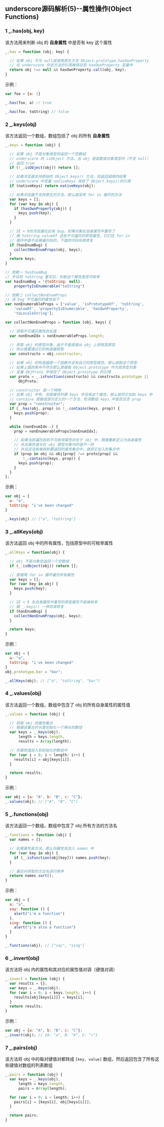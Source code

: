 ## underscore源码解析(5)--属性操作(Object Functions)

### 1 \_.has(obj, key)
该方法用来判断 obj 的 **自身属性** 中是否有 key 这个属性
```JavaScript
_.has = function (obj, key) {

  // 如果 obj 不为 null就调用原生方法 Object.prototype.hasOwnProperty
  // 在 underscore 中该方法的引用被保存到 hasOwnProperty 变量中
  return obj !== null && hasOwnProperty.call(obj, key);
}
```
示例：
```JavaScript
var foo = {a: 1}

_.has(foo, a) // true

_.has(foo, toString) // false
```

### 2 \_.keys(obj)
该方法返回一个数组，数组包括了 obj 的所有 **自身属性**

```JavaScript
_.keys = function (obj) {

  // 如果 obj 不是对象类型则返回一个空数组
  // underscore 的 isObject 方法，当 obj 是函数或对象类型时（不含 null）
  // 返回 true
  if (!_.isObject(obj)) return [];

  // 如果浏览器支持原始的 Object.keys() 方法，则返回调用的结果
  // underscore 中变量 nativeKeys 保存了 Object.keys()的引用
  if (nativeKeys) return nativeKeys(obj);

  // 如果浏览器不支持原生的方法，那么就采用 for in 循环的方法
  var keys = [];
  for (var key in obj) {
    if (hasOwnProperty(obj)) {
      keys.push(key);
    }
  }

  // IE < 9的浏览器在此有 bug，如果对象在自身属性中重写了
  // 像 toString valueOf 这些不可遍历的原型属性，它们在 for in
  // 循环中是不会被遍历到的，下面的代码将其修复
  if (hasEnumBug) {
    collectNonEnumProps(obj, keys);
  }
  return keys;
}

// 依赖一 hasEnumBug
// 手动将 toString 重写后，判断这个属性是否可枚举
var hasEnumBug = !{toString: null}.
    propertyIsEnumerable("toString")

// 依赖二 collectNonEnumProps
// 该 bug 不可遍历的属性如下
var nonEnumerableProps = ['value', 'isPrototypeOf', 'toString',
    'valueOf', 'propertyIsEnumerable', 'hasOwnProperty',
    'toLocaleString'];

var collectNonEnumProps = function (obj, keys) {

  // 获取不可遍历属性的长度
  var nonEnumIdx = nonEnumerableProps.length;

  // 获取 obj 的原型对象，由于不能直接从 obj 上获取其原型
  // 所以需要通过它的构造器获取
  var constructo = obj.constructor;

  // 如果 obj 的构造器是一个函数并且有自己的原型属性，那么就取这个原型
  // 如果上面的条件不符合那么直接取 Object.prototype 作为其原型对象
  // 变量 ObjProto 中保存了 Object.prototype 的引用
  var proto = _.isFunction(constructo) && constructo.prototype ||
      ObjProto;

  // constructor 是一个特例
  // 如果 obj 中有，但是属性列表 keys 中没有这个属性，那么就将它加到 keys 中
  // contains 是数组部分定义的一个方法，检测数组 keys 中是否包含 prop
  var prop = "constructor";
  if (_.has(obj, prop) && !_.contains(keys, prop)) {
    keys.push(prop);
  }

  while (nonEnumIdx--) {
    prop = nonEnumerableProps[nonEnumIdx];

    // 如果当前遍历到的不可枚举属性存在于 obj 中，既被重新定义为自身属性
    // 并且属性值与在 obj 原型对象中的值不一样
    // 并且还没有被收到要返回的属性集合中，就将它加入到集合中
    if (prop in obj && obj[prop] !== proto[prop] &&
        !_.contains(keys, prop)) {
      keys.push(prop);
    }
  }
};
```
示例：
```JavaScript
var obj = {
  a: "a",
  toString: "i've been changed"
}

_.keys(obj) // ["a", "toString"]
```
### 3 \_.allKeys(obj)
该方法返回 obj 中的所有属性，包括原型中的可枚举属性

```JavaScript
_.allKeys = function(obj) {

  // obj 不是对象则返回一个空数组
  if (_.isObject(obj)) return [];

  // 直接用 for in 循环遍历所有属性
  var keys = [];
  for (var key in obj) {
    keys.push(key);
  }

  // IE < 9 在自身属性中重写的原型属性不能被枚举
  // 跟 _.keys() 一样将其修复
  if (hasEnumBug) {
    collectNonEnumProps(obj, keys);
  }

  return keys;
}
```

示例：
```JavaScript
var obj = {
  a: "a",
  toString: "i've been changed"
}
obj.prototype.bar = "bar";

_.allKeys(obj); // ["a", "toString", "bar"]
```
### 4 \_.values(obj)
该方法返回一个数组，数组中包含了 obj 的所有自身属性的属性值

```JavaScript
_.values = function (obj) {

  // 获取 obj 的属性集合
  // 根据该集合的长度初始化一个等长的数组
  var keys = _.keys(obj),
      length = keys.length,
      results = Array(length);

  // 将属性值加入到初始化的数组中
  for (var i = 0; i < length; i++) {
    results[i] = obj[keys[i]];
  }

  return results;
}
```
示例：
```JavaScript
var obj = {a: "A", b: "B", c: "C"};
_.values(obj); // ["A", "B", "C"]
```

### 5 \_.functions(obj)
该方法返回一个数组，数组中包含了 obj 所有方法的方法名

```JavaScript
_.functions = function (obj) {
  var names = [];

  // 如果属性是方法，那么将属性名加入 names 中
  for (var key in obj) {
    if (_.isFunction(obj[key])) names.push(key);
  }

  // 最后对获取的方法名进行排序
  return names.sort();
}
```

示例：

```JavaScript
var obj = {
  a: "a",
  say: function () {
    alert("i'm a function")
  },
  sing: function () {
    alert("i'm also a function")
  }
}

_.functions(obj); // ["say", "sing"]
```

### 6 \_.invert(obj)
该方法将 obj 内的属性和其对应的属性值对调（键值对调）
```JavaScript
_.invert = function (obj) {
  var results = {};
  var keys = _.keys(obj);
  for (var i = 0; i < keys.length; i++) {
    results[obj[keys[i]]] = keys[i];
  }
  return results;
}
```

示例：
```JavaScript
var obj = {a: "A", b: "B", c: "C"};
_.invert(obj); // {A: "a", B: "b", C: "c"}
```

### 7 \_.pairs(obj)
该方法将 obj 中的每对键值对都转成 `[key, value]` 数组，然后返回包含了所有这些键值对数组的列表数组

```JavaScript
_.pairs = function (obj) {
  var keys = _.keys(obj),
      length = keys.length,
      pairs = Array(length);

  for (var i = 0; i < length; i++) {
    pairs[i] = [keys[i], obj[keys[i]]];
  }

  return pairs;
}
```
